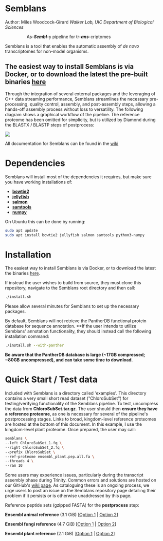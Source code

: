 # Semblans
Author: Miles Woodcock-Girard
*Walker Lab, UIC Department of Biological Sciences*

&nbsp;&nbsp;&nbsp;&nbsp;&nbsp;&nbsp;&nbsp;&nbsp;&nbsp;&nbsp;&nbsp;&nbsp;&nbsp;&nbsp;&nbsp;&nbsp;&nbsp; As-***Sembl***-y pipeline for tr-***ans***-criptomes

Semblans is a tool that enables the automatic assembly of *de novo* transcriptomes for non-model organisms.

## The easiest way to install Semblans is via Docker, or to download the latest the pre-built binaries [here](https://github.com/gladshire/Semblans/releases)

Through the integration of several external packages and the leveraging of C++ data streaming performance, Semblans streamlines the necessary pre-processing, quality control, assembly, and post-assembly steps, allowing a hands-off assembly process without loss to versatility. The following diagram shows a graphical workflow of the pipeline. The reference proteome has been omitted for simplicity, but is utilized by Diamond during the BLASTX / BLASTP steps of postprocess:

![](https://live.staticflickr.com/65535/54238413023_f9215a0ee1_o.jpg)

All documentation for Semblans can be found in the [wiki](https://github.com/gladshire/Semblans/wiki)

# Dependencies

Semblans will install most of the dependencies it requires, but make sure you have working installations of:
- [**bowtie2**](https://bowtie-bio.sourceforge.net/bowtie2/index.shtml)
- [**jellyfish**](https://genome.umd.edu/jellyfish.html)
- [**salmon**](https://salmon.readthedocs.io/en/latest/salmon.html)
- [**samtools**](http://www.htslib.org)
- [**numpy**](https://numpy.org)

On Ubuntu this can be done by running:
```bash
sudo apt update
sudo apt install bowtie2 jellyfish salmon samtools python3-numpy
```

# Installation

The easiest way to install Semblans is via Docker, or to download the latest the binaries [here](https://github.com/gladshire/Semblans/releases).

If instead the user wishes to build from source, they must clone this repository, navigate to the Semblans root directory and then call:

```bash
./install.sh
```
Please allow several minutes for Semblans to set up the necessary packages.

By default, Semblans will not retrieve the PantherDB functional protein database for sequence annotation. **If the user intends to utilize Semblans' annotation functionality, they should instead call the following installation command:
```bash
./install.sh --with-panther
```
**Be aware that the PantherDB database is large (~17GB compressed; ~80GB uncompressed), and can take some time to download.**

# Quick Start / Test data

Included with Semblans is a directory called 'examples'. This directory contains a very small short read dataset ("ChloroSubSet") for testing/verifying functionality of the Semblans pipeline. To test, uncompress the data from **ChloroSubSet.tar.gz**. The user should then **ensure they have a reference proteome**, as one is necessary for several of the pipeline's postprocessing stages. Links to broad, kingdom-level reference proteomes are hosted at the bottom of this document. In this example, I use the kingdom-level plant proteome. Once prepared, the user may call:
```bash
semblans \
--left ChloroSubSet_1.fq \
--right ChloroSubSet_2.fq \
--prefix ChloroSubSet \
--ref-proteome ensembl_plant.pep.all.fa \
--threads 4 \
--ram 10
```
Some users may experience issues, particularly during the transcript assembly phase during Trinity. Common errors and solutions are hosted on our GitHub's [wiki page](https://github.com/gladshire/Semblans/wiki/Common-Errors-&-Solutions#issues-at-trinity-stage). As cataloguing these is an ongoing process, we urge users to post an issue on the Semblans repository page detailing their problem if it persists or is otherwise unaddressed by this page.

Reference peptide sets (gzipped FASTA) for the **postprocess** step:

**Ensembl animal reference** (3.1 GiB) [[Option 1](https://uofi.box.com/shared/static/0rlp6q0u5uvc161mzbdr3c0xoiti63sk) | [Option 2](https://www.dropbox.com/scl/fi/n49jm9i1yscrfrsj1dnq8/ensembl_animals.pep.all.fa.gz?rlkey=yemush6bm36wr4fu7dpe8h5e0&st=98kgb83l&dl=1)]

**Ensembl fungi reference** (4.7 GiB) [[Option 1](https://uofi.box.com/shared/static/qc4nmun4apb0pik5fqxukn4qvn3wm943) | [Option 2](https://www.dropbox.com/scl/fi/8as6tci331utcrqrl7txz/ensembl_fungi.pep.all.fa.gz?rlkey=eyhsv35lelnao5xgd7s9dy51e&st=oc9dz9s6&dl=1)]

**Ensembl plant reference** (2.1 GiB) [[Option 1](https://uofi.box.com/shared/static/lvg7x2qrxvg8hfcmue9xv4y9t1rgfb48) | [Option 2](https://www.dropbox.com/scl/fi/hbvtnd9wsiwt8k7gakcmq/ensembl_plant.pep.all.fa.gz?rlkey=8cp9sn5wrt9uu4vc2pmg8xvin&st=1gesuqq0&dl=1)]
